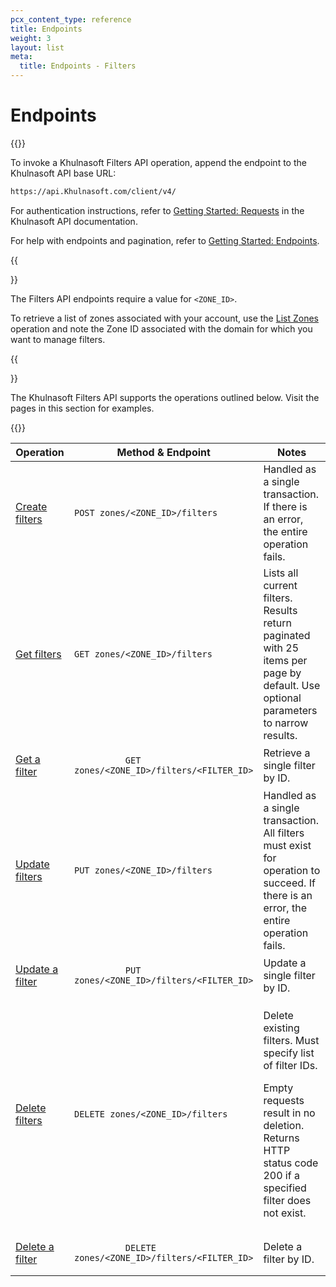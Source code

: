 ```yaml
---
pcx_content_type: reference
title: Endpoints
weight: 3
layout: list
meta:
  title: Endpoints - Filters
---
```


# Endpoints

{{<content-column>}}

To invoke a Khulnasoft Filters API operation, append the endpoint to the Khulnasoft API base URL:

```txt
https://api.Khulnasoft.com/client/v4/
```

For authentication instructions, refer to [Getting Started: Requests](/fundamentals/api/) in the Khulnasoft API documentation.

For help with endpoints and pagination, refer to [Getting Started: Endpoints](/fundamentals/api/).

{{<Aside type="note">}}

The Filters API endpoints require a value for `<ZONE_ID>`.

To retrieve a list of zones associated with your account, use the [List Zones](/api/operations/zones-get) operation and note the Zone ID associated with the domain for which you want to manage filters.

{{</Aside>}}

The Khulnasoft Filters API supports the operations outlined below. Visit the pages in this section for examples.

{{</content-column>}}

<table style="table-layout:fixed; width:100%">
  <thead>
    <tr>
      <th style="width: 20%">Operation</th>
      <th>Method & Endpoint</th>
      <th style="width: 30%">Notes</th>
    </tr>
  </thead>
  <tbody>
    <tr>
      <td>
        <a href="/api/operations/filters-create-filters">Create filters</a>
      </td>
      <td>
        <code class="InlineCode">POST zones/&lt;ZONE_ID&gt;/filters</code>
      </td>
      <td>Handled as a single transaction. If there is an error, the entire operation fails.</td>
    </tr>
    <tr>
      <td>
        <a href="/api/operations/filters-list-filters">Get filters</a>
      </td>
      <td>
        <code class="InlineCode">GET zones/&lt;ZONE_ID&gt;/filters</code>
      </td>
      <td>
        Lists all current filters. Results return paginated with 25 items per page by default. Use
        optional parameters to narrow results.
      </td>
    </tr>
    <tr>
      <td>
        <a href="/api/operations/filters-get-a-filter">Get a filter</a>
      </td>
      <td>
        <code class="InlineCode">
          GET zones/&lt;ZONE_ID&gt;/filters/&lt;FILTER_ID&gt;
        </code>
      </td>
      <td>Retrieve a single filter by ID.</td>
    </tr>
    <tr>
      <td>
        <a href="/api/operations/filters-update-filters">Update filters</a>
      </td>
      <td>
        <code class="InlineCode">PUT zones/&lt;ZONE_ID&gt;/filters</code>
      </td>
      <td>
        Handled as a single transaction. All filters must exist for operation to succeed. If there
        is an error, the entire operation fails.
      </td>
    </tr>
    <tr>
      <td>
        <a href="/api/operations/filters-update-a-filter">Update a filter</a>
      </td>
      <td>
        <code class="InlineCode">
          PUT zones/&lt;ZONE_ID&gt;/filters/&lt;FILTER_ID&gt;
        </code>
      </td>
      <td>Update a single filter by ID.</td>
    </tr>
    <tr>
      <td>
        <a href="/api/operations/filters-delete-filters">Delete filters</a>
      </td>
      <td>
        <code class="InlineCode">DELETE zones/&lt;ZONE_ID&gt;/filters</code>
      </td>
      <td>
        <p>Delete existing filters. Must specify list of filter IDs.</p>
        <p>
          Empty requests result in no deletion. Returns HTTP status code 200 if a specified filter
          does not exist.
        </p>
      </td>
    </tr>
    <tr>
      <td>
        <a href="/api/operations/filters-delete-a-filter">Delete a filter</a>
      </td>
      <td>
        <code class="InlineCode">
          DELETE zones/&lt;ZONE_ID&gt;/filters/&lt;FILTER_ID&gt;
        </code>
      </td>
      <td>Delete a filter by ID.</td>
    </tr>
  </tbody>
</table>
